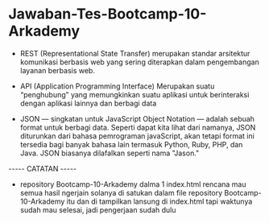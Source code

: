 # Jawaban-Tes-Bootcamp-10-Arkademy

- REST
(Representational State Transfer) merupakan standar arsitektur komunikasi berbasis web yang sering diterapkan dalam pengembangan layanan berbasis web.

- API
(Application Programming Interface) Merupakan suatu “penghubung” yang memungkinkan suatu aplikasi untuk berinteraksi dengan aplikasi lainnya dan berbagi data 

- JSON
— singkatan untuk JavaScript Object Notation — adalah sebuah format untuk berbagi data. Seperti dapat kita lihat dari namanya, JSON diturunkan dari bahasa pemrograman javaScript, akan tetapi format ini tersedia bagi banyak bahasa lain termasuk Python, Ruby, PHP, dan Java. JSON biasanya dilafalkan seperti nama "Jason."

----- CATATAN -----
- repository Bootcamp-10-Arkademy dalma 1 index.html rencana mau semua hasil ngerjain solanya di satukan dalam file repository Bootcamp-10-Arkademy itu dan di tampilkan lansung di index.html tapi waktunya sudah mau selesai, jadi pengerjaan sudah dulu
